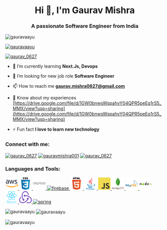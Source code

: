<h1 align="center">Hi 👋, I'm Gaurav Mishra</h1>
<h3 align="center">A passionate Software Engineer from India</h3>

<p align="left"> <img src="https://komarev.com/ghpvc/?username=gauravaayu&label=Profile%20views&color=0e75b6&style=flat" alt="gauravaayu" /> </p>

<p align="left"> <a href="https://github.com/ryo-ma/github-profile-trophy"><img src="https://github-profile-trophy.vercel.app/?username=gauravaayu" alt="gauravaayu" /></a> </p>

<p align="left"> <a href="https://twitter.com/gaurav_0627" target="blank"><img src="https://img.shields.io/twitter/follow/gaurav_0627?logo=twitter&style=for-the-badge" alt="gaurav_0627" /></a> </p>

- 🌱 I’m currently learning **Next.Js, Devops**

- 🤝 I’m looking for new job role **Software Engineer**

- 📫 How to reach me **gaurav.mishra0627@gmail.com**

- 📄 Know about my experiences [https://drive.google.com/file/d/1GW0bnwsWspahvY04QPR5peEq1rS5_MMX/view?usp=sharing](https://drive.google.com/file/d/1GW0bnwsWspahvY04QPR5peEq1rS5_MMX/view?usp=sharing)

- ⚡ Fun fact **I love to learn new technology**

<h3 align="left">Connect with me:</h3>
<p align="left">
<a href="https://twitter.com/gaurav_0627" target="blank"><img align="center" src="https://raw.githubusercontent.com/rahuldkjain/github-profile-readme-generator/master/src/images/icons/Social/twitter.svg" alt="gaurav_0627" height="30" width="40" /></a>
<a href="https://linkedin.com/in/gauravmishra001" target="blank"><img align="center" src="https://raw.githubusercontent.com/rahuldkjain/github-profile-readme-generator/master/src/images/icons/Social/linked-in-alt.svg" alt="gauravmishra001" height="30" width="40" /></a>
<a href="https://instagram.com/gaurav_0627" target="blank"><img align="center" src="https://raw.githubusercontent.com/rahuldkjain/github-profile-readme-generator/master/src/images/icons/Social/instagram.svg" alt="gaurav_0627" height="30" width="40" /></a>
</p>

<h3 align="left">Languages and Tools:</h3>
<p align="left"> <a href="https://aws.amazon.com" target="_blank" rel="noreferrer"> <img src="https://raw.githubusercontent.com/devicons/devicon/master/icons/amazonwebservices/amazonwebservices-original-wordmark.svg" alt="aws" width="40" height="40"/> </a> <a href="https://www.w3schools.com/css/" target="_blank" rel="noreferrer"> <img src="https://raw.githubusercontent.com/devicons/devicon/master/icons/css3/css3-original-wordmark.svg" alt="css3" width="40" height="40"/> </a> <a href="https://expressjs.com" target="_blank" rel="noreferrer"> <img src="https://raw.githubusercontent.com/devicons/devicon/master/icons/express/express-original-wordmark.svg" alt="express" width="40" height="40"/> </a> <a href="https://firebase.google.com/" target="_blank" rel="noreferrer"> <img src="https://www.vectorlogo.zone/logos/firebase/firebase-icon.svg" alt="firebase" width="40" height="40"/> </a> <a href="https://www.w3.org/html/" target="_blank" rel="noreferrer"> <img src="https://raw.githubusercontent.com/devicons/devicon/master/icons/html5/html5-original-wordmark.svg" alt="html5" width="40" height="40"/> </a> <a href="https://www.java.com" target="_blank" rel="noreferrer"> <img src="https://raw.githubusercontent.com/devicons/devicon/master/icons/java/java-original.svg" alt="java" width="40" height="40"/> </a> <a href="https://developer.mozilla.org/en-US/docs/Web/JavaScript" target="_blank" rel="noreferrer"> <img src="https://raw.githubusercontent.com/devicons/devicon/master/icons/javascript/javascript-original.svg" alt="javascript" width="40" height="40"/> </a> <a href="https://www.mongodb.com/" target="_blank" rel="noreferrer"> <img src="https://raw.githubusercontent.com/devicons/devicon/master/icons/mongodb/mongodb-original-wordmark.svg" alt="mongodb" width="40" height="40"/> </a> <a href="https://www.mysql.com/" target="_blank" rel="noreferrer"> <img src="https://raw.githubusercontent.com/devicons/devicon/master/icons/mysql/mysql-original-wordmark.svg" alt="mysql" width="40" height="40"/> </a> <a href="https://nodejs.org" target="_blank" rel="noreferrer"> <img src="https://raw.githubusercontent.com/devicons/devicon/master/icons/nodejs/nodejs-original-wordmark.svg" alt="nodejs" width="40" height="40"/> </a> <a href="https://reactjs.org/" target="_blank" rel="noreferrer"> <img src="https://raw.githubusercontent.com/devicons/devicon/master/icons/react/react-original-wordmark.svg" alt="react" width="40" height="40"/> </a> <a href="https://redux.js.org" target="_blank" rel="noreferrer"> <img src="https://raw.githubusercontent.com/devicons/devicon/master/icons/redux/redux-original.svg" alt="redux" width="40" height="40"/> </a> <a href="https://spring.io/" target="_blank" rel="noreferrer"> <img src="https://www.vectorlogo.zone/logos/springio/springio-icon.svg" alt="spring" width="40" height="40"/> </a> </p>

<p><img align="left" src="https://github-readme-stats.vercel.app/api/top-langs?username=gauravaayu&show_icons=true&locale=en&layout=compact" alt="gauravaayu" /></p>

<p>&nbsp;<img align="center" src="https://github-readme-stats.vercel.app/api?username=gauravaayu&show_icons=true&locale=en" alt="gauravaayu" /></p>

<p><img align="center" src="https://github-readme-streak-stats.herokuapp.com/?user=gauravaayu&" alt="gauravaayu" /></p>
